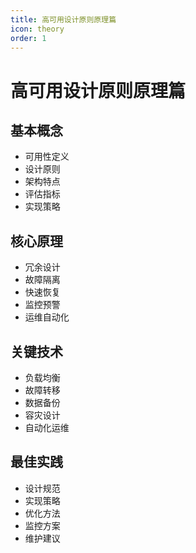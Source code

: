 ```yaml
---
title: 高可用设计原则原理篇
icon: theory
order: 1
---
```


# 高可用设计原则原理篇

## 基本概念
- 可用性定义
- 设计原则
- 架构特点
- 评估指标
- 实现策略

## 核心原理
- 冗余设计
- 故障隔离
- 快速恢复
- 监控预警
- 运维自动化

## 关键技术
- 负载均衡
- 故障转移
- 数据备份
- 容灾设计
- 自动化运维

## 最佳实践
- 设计规范
- 实现策略
- 优化方法
- 监控方案
- 维护建议

